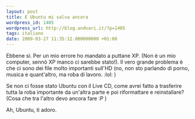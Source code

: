 ```yaml
---
layout: post
title: E Ubuntu mi salva ancora
wordpress_id: 1405
wordpress_url: http://blog.andvari.it/?p=1405
tags: italiano
date: 2009-03-27 11:35:12.000000000 +01:00
---
```

Ebbene sì. Per un mio errore ho mandato a puttane XP. (Non è un mio computer, sennò XP manco ci sarebbe stato!). Il vero grande problema è  che ci sono dei file molto importanti sull'HD (no, non sto parlando di porno, musica e quant'altro, ma roba di lavoro. :lol: )

Se non ci fosse stato Ubuntu con il Live CD, come avrei fatto a trasferire tutta la roba importante da un'altra parte e poi riformattare e reinstallare? (Cosa che tra l'altro devo ancora fare :P )

Ah, Ubuntu, ti adoro.
